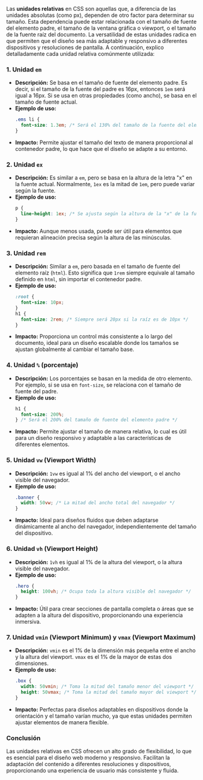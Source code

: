 Las **unidades relativas** en CSS son aquellas que, a diferencia de las unidades absolutas (como px), dependen de otro factor para determinar su tamaño. Esta dependencia puede estar relacionada con el tamaño de fuente del elemento padre, el tamaño de la ventana gráfica o viewport, o el tamaño de la fuente raíz del documento. La versatilidad de estas unidades radica en que permiten que el diseño sea más adaptable y responsivo a diferentes dispositivos y resoluciones de pantalla. A continuación, explico detalladamente cada unidad relativa comúnmente utilizada:

### 1. **Unidad `em`**

- **Descripción:** Se basa en el tamaño de fuente del elemento padre. Es decir, si el tamaño de la fuente del padre es 16px, entonces `1em` será igual a 16px. Si se usa en otras propiedades (como ancho), se basa en el tamaño de fuente actual.
- **Ejemplo de uso:**
  ```css
  .ems li {
    font-size: 1.3em; /* Será el 130% del tamaño de la fuente del elemento padre */
  }
  ```
- **Impacto:** Permite ajustar el tamaño del texto de manera proporcional al contenedor padre, lo que hace que el diseño se adapte a su entorno.

### 2. **Unidad `ex`**

- **Descripción:** Es similar a `em`, pero se basa en la altura de la letra "x" en la fuente actual. Normalmente, `1ex` es la mitad de `1em`, pero puede variar según la fuente.
- **Ejemplo de uso:**
  ```css
  p {
    line-height: 1ex; /* Se ajusta según la altura de la "x" de la fuente */
  }
  ```
- **Impacto:** Aunque menos usada, puede ser útil para elementos que requieran alineación precisa según la altura de las minúsculas.

### 3. **Unidad `rem`**

- **Descripción:** Similar a `em`, pero basada en el tamaño de fuente del elemento raíz (`html`). Esto significa que `1rem` siempre equivale al tamaño definido en `html`, sin importar el contenedor padre.
- **Ejemplo de uso:**
  ```css
  :root {
    font-size: 10px;
  }
  h1 {
    font-size: 2rem; /* Siempre será 20px si la raíz es de 10px */
  }
  ```
- **Impacto:** Proporciona un control más consistente a lo largo del documento, ideal para un diseño escalable donde los tamaños se ajustan globalmente al cambiar el tamaño base.

### 4. **Unidad `%` (porcentaje)**

- **Descripción:** Los porcentajes se basan en la medida de otro elemento. Por ejemplo, si se usa en `font-size`, se relaciona con el tamaño de fuente del padre.
- **Ejemplo de uso:**
  ```css
  h1 {
    font-size: 200%;
  } /* Será el 200% del tamaño de fuente del elemento padre */
  ```
- **Impacto:** Permite ajustar el tamaño de manera relativa, lo cual es útil para un diseño responsivo y adaptable a las características de diferentes elementos.

### 5. **Unidad `vw` (Viewport Width)**

- **Descripción:** `1vw` es igual al 1% del ancho del viewport, o el ancho visible del navegador.
- **Ejemplo de uso:**
  ```css
  .banner {
    width: 50vw; /* La mitad del ancho total del navegador */
  }
  ```
- **Impacto:** Ideal para diseños fluidos que deben adaptarse dinámicamente al ancho del navegador, independientemente del tamaño del dispositivo.

### 6. **Unidad `vh` (Viewport Height)**

- **Descripción:** `1vh` es igual al 1% de la altura del viewport, o la altura visible del navegador.
- **Ejemplo de uso:**
  ```css
  .hero {
    height: 100vh; /* Ocupa toda la altura visible del navegador */
  }
  ```
- **Impacto:** Útil para crear secciones de pantalla completa o áreas que se adapten a la altura del dispositivo, proporcionando una experiencia inmersiva.

### 7. **Unidad `vmin` (Viewport Minimum) y `vmax` (Viewport Maximum)**

- **Descripción:** `vmin` es el 1% de la dimensión más pequeña entre el ancho y la altura del viewport. `vmax` es el 1% de la mayor de estas dos dimensiones.
- **Ejemplo de uso:**
  ```css
  .box {
    width: 50vmin; /* Toma la mitad del tamaño menor del viewport */
    height: 50vmax; /* Toma la mitad del tamaño mayor del viewport */
  }
  ```
- **Impacto:** Perfectas para diseños adaptables en dispositivos donde la orientación y el tamaño varían mucho, ya que estas unidades permiten ajustar elementos de manera flexible.

### Conclusión

Las unidades relativas en CSS ofrecen un alto grado de flexibilidad, lo que es esencial para el diseño web moderno y responsivo. Facilitan la adaptación del contenido a diferentes resoluciones y dispositivos, proporcionando una experiencia de usuario más consistente y fluida.